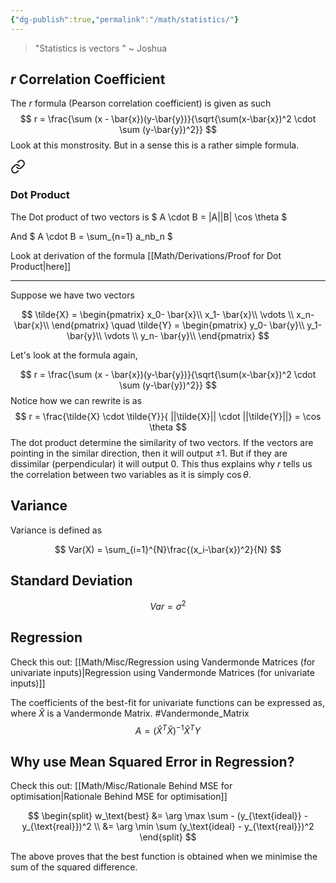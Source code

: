 ```yaml
---
{"dg-publish":true,"permalink":"/math/statistics/"}
---
```


> "Statistics is vectors " ~ Joshua
## $r$ Correlation Coefficient  

The $r$ formula (Pearson correlation coefficient) is given as such
$$
r = \frac{\sum (x - \bar{x})(y-\bar{y})}{\sqrt{\sum(x-\bar{x})^2 \cdot \sum (y-\bar{y})^2}}
$$
Look at this monstrosity. But in a sense this is a rather simple formula. 


<div class="transclusion internal-embed is-loaded"><a class="markdown-embed-link" href="/math/linear-algebra/#dot-product" aria-label="Open link"><svg xmlns="http://www.w3.org/2000/svg" width="24" height="24" viewBox="0 0 24 24" fill="none" stroke="currentColor" stroke-width="2" stroke-linecap="round" stroke-linejoin="round" class="svg-icon lucide-link"><path d="M10 13a5 5 0 0 0 7.54.54l3-3a5 5 0 0 0-7.07-7.07l-1.72 1.71"></path><path d="M14 11a5 5 0 0 0-7.54-.54l-3 3a5 5 0 0 0 7.07 7.07l1.71-1.71"></path></svg></a><div class="markdown-embed">



### Dot Product

The Dot product of two vectors is
$
A \cdot B = |A||B| \cos \theta
$

And
$
A \cdot B = \sum_{n=1} a_nb_n
$

Look at derivation of the formula [[Math/Derivations/Proof for Dot Product\|here]]

---


</div></div>



Suppose we have two vectors 

$$
\tilde{X} = 
\begin{pmatrix}
x_0- \bar{x}\\
x_1- \bar{x}\\
\vdots \\
x_n- \bar{x}\\
\end{pmatrix}
\quad 
\tilde{Y} = 
\begin{pmatrix}
y_0- \bar{y}\\
y_1- \bar{y}\\
\vdots \\
y_n- \bar{y}\\
\end{pmatrix}
$$

Let's look at the formula again,

$$
r = \frac{\sum (x - \bar{x})(y-\bar{y})}{\sqrt{\sum(x-\bar{x})^2 \cdot \sum (y-\bar{y})^2}}
$$
Notice how we can rewrite is as
$$
r = \frac{\tilde{X} \cdot \tilde{Y}}{ ||\tilde{X}|| \cdot ||\tilde{Y}||} = \cos \theta
$$
The dot product determine the similarity of two vectors. If the vectors are pointing in the similar direction, then it will output $\pm1$. But if they are dissimilar (perpendicular) it will output $0$. This thus explains why $r$ tells us the correlation between two variables as it is simply $\cos \theta$.
## Variance

Variance is defined as 

$$
Var(X) = \sum_{i=1}^{N}\frac{(x_i-\bar{x})^2}{N}
$$
## Standard Deviation

$$
Var = \sigma^2
$$

## Regression

Check this out: [[Math/Misc/Regression using Vandermonde Matrices (for univariate inputs)\|Regression using Vandermonde Matrices (for univariate inputs)]]

The coefficients of the best-fit for univariate functions can be expressed as, where $\hat{X}$ is a Vandermonde Matrix. #Vandermonde_Matrix 
$$
A = (\hat{X}^T\hat{X})^{-1}\hat{X}^T Y
$$

## Why use Mean Squared Error in Regression?

Check this out: [[Math/Misc/Rationale Behind MSE for optimisation\|Rationale Behind MSE for optimisation]]


$$
\begin{split}
w_\text{best} &= \arg \max \sum -  (y_{\text{ideal}} - y_{\text{real}})^2 \\
&= \arg \min \sum (y_\text{ideal} - y_{\text{real}})^2
\end{split}
$$

The above proves that the best function is obtained when we minimise the sum of the squared difference.
